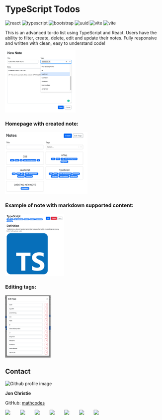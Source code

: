 # TypeScript Todos

![react](https://img.shields.io/badge/react-18.0.0-cyan) 
![typescript](https://img.shields.io/badge/typescript-4.9.4-dodgerBlue) 
![bootstrap](https://img.shields.io/badge/bootstrap-5.2.3-blueviolet)
![uuid](https://img.shields.io/badge/uuid-9.0.0-crimson)
![vite](https://img.shields.io/badge/vite-4.00-darkorchid)
![vite](https://img.shields.io/badge/react_markdown-8.0.4-black)


This is an advanced to-do list using TypeScript and React. Users have the ability to filter, create, delete, edit and update their notes. Fully responsive and written with clean, easy to understand code!

<img src="./src/assets/images/TS-todo-new-note.png" height="200px"/>

### Homepage with created note:
<img src="./src/assets/images/TS-todo-home.png" height="200px"/>

### Example of note with markdown supported content:
<img src="./src/assets/images/TS-todo-edit-delete.png" height="200px"/>

### Editing tags:
<img src="./src/assets/images/TS-todo-edit-tags.png" height="200px"/>

## Contact
<img src="https://avatars0.githubusercontent.com/u/17928947?v=4" alt="Github profile image" width="80px" height="80px" />

__Jon Christie__ 

GitHub: [mathcodes](https://github.com/mathcodes) 

[<code><img width="36px" src="https://img.icons8.com/color/48/000000/linkedin.png"/></code>](https://www.linkedin.com/jonchristie)       
[<code><img width="36" src="https://img.icons8.com/color/48/000000/twitter--v2.png"/></code>](https://twitter.com/jCircle9)       
[<code><img width="36" src="https://img.icons8.com/color/48/000000/youtube-play.png"/></code>](https://www.youtube.com/channel/UC5GFnN-lv8Yuqc9O3b79k6g)       
[<code><img width="36" src="https://img.icons8.com/color/48/000000/facebook.png"/></code>](https://www.facebook.com/jonpchristie)       
[<code><img width="36" src="https://img.icons8.com/color/48/000000/instagram-new--v2.png"/></code>](https://www.instagram.com/fullstack11235)       
[<code><img width="36" src="https://img.icons8.com/color/48/000000/soundcloud.png"/></code>](https://soundcloud.com/jonchristie#/)       
[<code><img width="36" src="https://img.icons8.com/color/48/000000/spotify--v1.png"/></code>](https://open.spotify.com/artist/07S7aLfxH70VAX64g1WuFw?si=tlOj1OMBRLm-y4sY8Lox3Q)

